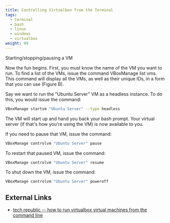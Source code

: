 ```yaml
---
title: Controlling Virtualbox from the Terminal
tags:
  - terminal
  - bash
  - linux
  - windows
  - virtualbox
weight: 99
---
```



Starting/stopping/pausing a VM

Now the fun begins. First, you must know the name of the VM you want to run. To find a list of the VMs, issue the command VBoxManage list vms. This command will display all the VMs, as well as their unique IDs, in a form that you can use (Figure B).

Say we want to run the "Ubuntu Server" VM as a headless instance. To do this, you would issue the command:

```bash
VBoxManage startvm "Ubuntu Server" --type headless
```

The VM will start up and hand you back your bash prompt. Your virtual server (if that's how you're using the VM) is now available to you.

If you need to pause that VM, issue the command:

```bash
VBoxManage controlvm "Ubuntu Server" pause
```

To restart that paused VM, issue the command:

```bash
VBoxManage controlvm "Ubuntu Server" resume
```

To shut down the VM, issue the command:

```bash
VBoxManage controlvm "Ubuntu Server" poweroff
```

## External Links

* [tech republic -- how to run virtualbox virtual machines from the command line](https://www.techrepublic.com/article/how-to-run-virtualbox-virtual-machines-from-the-command-line/)

